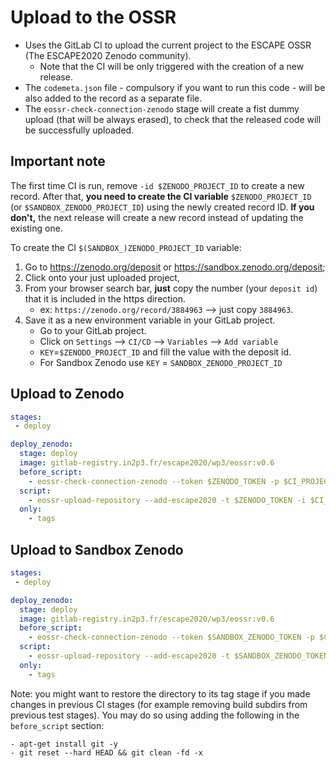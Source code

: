 # Upload to the OSSR

 - Uses the GitLab CI to upload the current project to the ESCAPE OSSR (The ESCAPE2020 Zenodo community).
    - Note that the CI will be only triggered with the creation of a new release.
 - The `codemeta.json` file - compulsory if you want to run this code - will be also added to the record as
 a separate file.
 - The `eossr-check-connection-zenodo` stage will create a fist dummy upload (that will be always erased), to check
 that the released code will be successfully uploaded.

## Important note

The first time CI is run, remove `-id $ZENODO_PROJECT_ID` to create a new record.
After that, **you need to create the CI variable** `$ZENODO_PROJECT_ID` (or `$SANDBOX_ZENODO_PROJECT_ID`)
using the newly created record ID.
**If you don't,** the next release will create a new record instead of updating the existing one.

To create the CI `$(SANDBOX_)ZENODO_PROJECT_ID` variable:
1. Go to https://zenodo.org/deposit or https://sandbox.zenodo.org/deposit;
2. Click onto your just uploaded project,
3. From your browser search bar, **just** copy the number (your `deposit id`) that it is included in the https direction.
   - ex: `https://zenodo.org/record/3884963` --> just copy `3884963`.
4. Save it as a new environment variable in your GitLab project.
    * Go to your GitLab project.
    * Click on `Settings` --> `CI/CD` --> `Variables` --> `Add variable`
    * `KEY`=`$ZENODO_PROJECT_ID` and fill the value with the deposit id.
    * For Sandbox Zenodo use `KEY` = `SANDBOX_ZENODO_PROJECT_ID`


## Upload to Zenodo

```yaml
stages:
 - deploy

deploy_zenodo:
  stage: deploy
  image: gitlab-registry.in2p3.fr/escape2020/wp3/eossr:v0.6
  before_script:
    - eossr-check-connection-zenodo --token $ZENODO_TOKEN -p $CI_PROJECT_DIR
  script:
    - eossr-upload-repository --add-escape2020 -t $ZENODO_TOKEN -i $CI_PROJECT_DIR --archive-name $CI_PROJECT_NAME.zip [-id $ZENODO_PROJECT_ID]
  only:
    - tags

```

## Upload to Sandbox Zenodo

```yaml
stages:
 - deploy

deploy_zenodo:
  stage: deploy
  image: gitlab-registry.in2p3.fr/escape2020/wp3/eossr:v0.6
  before_script:
    - eossr-check-connection-zenodo --token $SANDBOX_ZENODO_TOKEN -p $CI_PROJECT_DIR --sandbox
  script:
    - eossr-upload-repository --add-escape2020 -t $SANDBOX_ZENODO_TOKEN --sandbox -i $CI_PROJECT_DIR --archive-name $CI_PROJECT_NAME.zip [-id $SANDBOX_ZENODO_PROJECT_ID]
  only:
    - tags
```

Note: you might want to restore the directory to its tag stage if you made changes in previous CI stages
(for example removing build subdirs from previous test stages).
You may do so using adding the following in the `before_script` section:
```
- apt-get install git -y
- git reset --hard HEAD && git clean -fd -x
```
